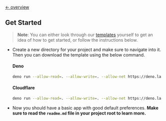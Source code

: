 [← overview](https://github.com/azurystudio/cheetah/blob/dev/guide/index.md)

## Get Started

> **Note**: You can either look through our [templates](https://github.com/search?q=cheetah+topic%3Acheetah+topic%3Atemplate&type=repositories) yourself to get an idea of how to get started, or follow the instructions below.

- Create a new directory for your project and make sure to navigate into it. Then you can download the template using the below command.

    #### Deno

    ```bash
    deno run --allow-read=. --allow-write=. --allow-net https://deno.land/x/cheetah@v0.11.0/new.ts --template deno
    ```

    #### Cloudflare

    ```bash
    deno run --allow-read=. --allow-write=. --allow-net https://deno.land/x/cheetah@v0.11.0/new.ts --template cloudflare
    ```

- Now you should have a basic app with good default preferences. **Make sure to read the `readme.md` file in your project root to learn more.**
